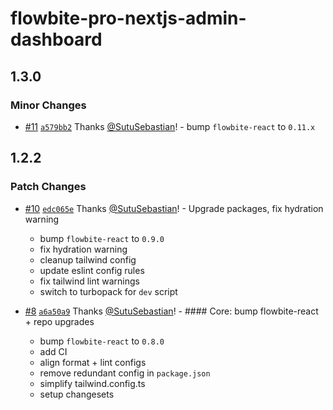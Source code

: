 # flowbite-pro-nextjs-admin-dashboard

## 1.3.0

### Minor Changes

- [#11](https://github.com/themesberg/flowbite-pro-nextjs-admin-dashboard/pull/11) [`a579bb2`](https://github.com/themesberg/flowbite-pro-nextjs-admin-dashboard/commit/a579bb27d4f0be2db4c09be5b53fc859c3af5961) Thanks [@SutuSebastian](https://github.com/SutuSebastian)! - bump `flowbite-react` to `0.11.x`

## 1.2.2

### Patch Changes

- [#10](https://github.com/themesberg/flowbite-pro-nextjs-admin-dashboard/pull/10) [`edc065e`](https://github.com/themesberg/flowbite-pro-nextjs-admin-dashboard/commit/edc065ed59bcc5606bd063b0e12b9a6ce72048f6) Thanks [@SutuSebastian](https://github.com/SutuSebastian)! - Upgrade packages, fix hydration warning

  - bump `flowbite-react` to `0.9.0`
  - fix hydration warning
  - cleanup tailwind config
  - update eslint config rules
  - fix tailwind lint warnings
  - switch to turbopack for `dev` script

- [#8](https://github.com/themesberg/flowbite-pro-nextjs-admin-dashboard/pull/8) [`a6a50a9`](https://github.com/themesberg/flowbite-pro-nextjs-admin-dashboard/commit/a6a50a91bb02268952bee37553e654dfbc918f07) Thanks [@SutuSebastian](https://github.com/SutuSebastian)! - #### Core: bump flowbite-react + repo upgrades

  - bump `flowbite-react` to `0.8.0`
  - add CI
  - align format + lint configs
  - remove redundant config in `package.json`
  - simplify tailwind.config.ts
  - setup changesets
